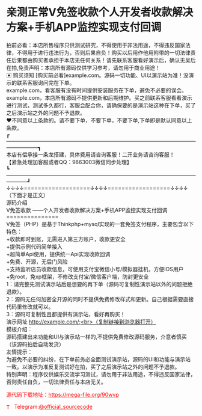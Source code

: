 # 亲测正常V免签收款个人开发者收款解决方案+手机APP监控实现支付回调

拍前必看：本店所售程序只供测试研究，不得使用于非法用途，不得违反国家法律，不得用于进行违法行为，否则后果自负！购买以后用作他用附带的一切法律责任后果都由购买者承担于本店无任何关系！请先联系客服看好演示后，确认无吴后在拍,免责声明：本店所有源码仅供学习参考，请勿用于商业用途！<br>▣ 购买须知                                                                  [购买前必看]example.com。源码一切功能、UI以演示站为准！没演示的联系客服询问完在下单。<br>example.com，看客服有没有时间提供安装服务在下单，避免不必要的误会。<br>example.com，本店所有源码不提供更新和后期维护。买之前联系客服看看演示进行测试，测试多久都行，客服会配合你，请确保要的是演示站这种在下单，买了之后演示站之外的问题不予退款。<br>❤不同意以上条款的。请不要下单，不要下单，不要下单,下单即是默认同意以上条款。<br>┏——————————————————————————————————————————┓<br>本店有偿承接一条龙搭建，具体费用请咨询客服！二开业务请咨询客服！<br>【紧急处理加客服或者QQ：9863003微信同步处理】<br>┗————————————————————————————————————————┛<br>↓↓↓↓===================↓↓↓↓==================↓↓↓↓<br>（下面才是正文）<br>源码介绍<br>V免签收款 ——个人开发者收款解决方案+手机APP监控实现支付回调<br>===============<br>V免签（PHP）是基于Thinkphp+mysql实现的一套免签支付程序，主要包含以下特色：<br>+收款即时到账，无需进入第三方账户，收款更安全<br>+提供示例代码简单接入<br>+超简单Api使用，提供统一Api实现收款回调<br>+免费、开源，无后门风险<br>+支持监听店员收款信息，可使用支付宝微信小号/模拟器挂机，方便IOS用户<br>+免root，免xp框架，不修改支付宝/微信客户端，防封更安全<br>1：请完整先测试演示站后是想要的再下单（源码可复制性演示站以外的问题拒绝退款）。<br>2：源码无任何加密全开源的同时不提供免费修改样式和更新。自己根据需要直接代码里修改就可以。<br>3：源码可复制性且都提供有演示站，看好再购买！<br>演示网址 http://example.com/;<br>（复制链接到浏览器打开）<br>模板介绍：<br>源码搭建出来功能和UI与演示站一样的,不提供免费修改源码服务，介意者慎买（该源码拍后自动发货）<br>友情提示：<br>为避免不必要的纠纷，在下单前务必全面测试演示站，源码的UI和功能与演示站一致。以演示为准反复测试好在拍，买了之后演示站之外的问题不予退款。<br>特别声明：程序仅供娱乐交流学习测试，请勿用于非法用途，不得违反国家法律，否则责任自负，一切法律责任与本店无关。<br>


<p style="color: red;">源代码下载地址：<a href="https://mega-file.org/90wvp" style="color: red;">https://mega-file.org/90wvp</a></p><p style="color: red;"><img src="https://cdn-icons-png.flaticon.com/512/2111/2111646.png" alt="Telegram Icon" style="width: 16px; vertical-align: middle; margin-right: 5px;">Telegram:<a href="https://t.me/official_sourcecode" style="color: red;">@official_sourcecode</a></p>